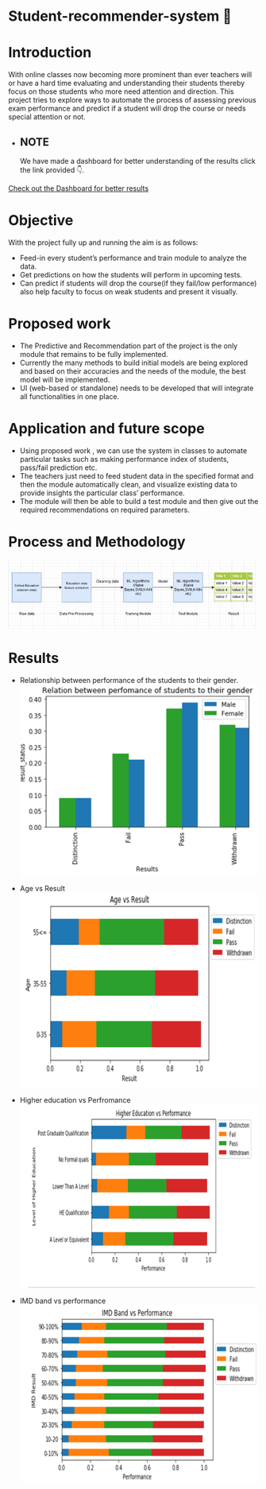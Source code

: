 # Student-recommender-system :blue_book:
# Introduction 
  With online classes now becoming more prominent than ever teachers will or have a hard time evaluating and understanding their students thereby focus on those  students who more need attention and direction.
  This project tries to explore ways to automate the process of assessing previous exam performance and predict if a student will drop the course or needs special attention or not. 
  - <h2> NOTE</h2> We have made a dashboard for better understanding of the results  click the link provided 👇.
   [Check out the Dashboard for better results](https://student-recommender-system.herokuapp.com/)

# Objective
   With the project fully up and running the aim is as follows:
   * Feed-in every student’s performance and train module to analyze the data.
   * Get predictions on how the students will perform in upcoming tests.
   * Can predict if students will drop the course(if they fail/low performance) also help faculty to focus on weak students and present it visually.
   
# Proposed work 
  * The Predictive and Recommendation part of the project is the only module that remains to be fully implemented.
  * Currently the many methods to build initial models are being explored and based on their accuracies and the needs of the module, the  best  model will be implemented.
  * UI (web-based or standalone) needs to be developed that will integrate all functionalities in one place.

# Application and future scope
  * Using proposed work , we can use the system in classes to automate particular tasks such as making performance index of students, pass/fail prediction etc.
  * The teachers just need to feed student data in the specified format and then the module automatically clean, and visualize existing data to provide insights the particular class’ performance.
  * The module will then be able to build a test module and then give out the required recommendations on required parameters.

# Process and Methodology
  ![](images/process.png)

# Results
 * Relationship between performance of the students to their gender.
   ![](images/output1.png)

 * Age vs Result
   ![](images/output2.png)

 * Higher education vs Perfromance
   ![](images/output3.png)

 * IMD band vs performance
   ![](images/output5.png)  
    




